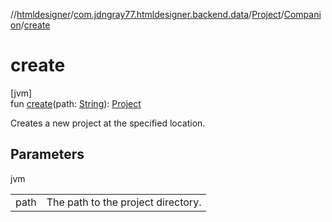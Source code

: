 //[htmldesigner](../../../../index.md)/[com.jdngray77.htmldesigner.backend.data](../../index.md)/[Project](../index.md)/[Companion](index.md)/[create](create.md)

# create

[jvm]\
fun [create](create.md)(path: [String](https://kotlinlang.org/api/latest/jvm/stdlib/kotlin/-string/index.html)): [Project](../index.md)

Creates a new project at the specified location.

## Parameters

jvm

| | |
|---|---|
| path | The path to the project directory. |
